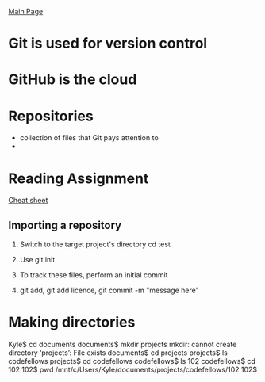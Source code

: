 [Main Page](https://averion305.github.io/reading-notes/)

# Git is used for version control

# GitHub is the cloud

# Repositories

- collection of files that Git pays attention to
-
# Reading Assignment
[Cheat sheet](https://blog.udemy.com/git-tutorial-a-comprehensive-guide/)
## Importing a repository

1. Switch to the target project's directory cd test

1. Use git init

1. To track these files, perform an initial commit 

1. git add, git add licence, git commit -m "message here"

# Making directories

Kyle$ cd documents
documents$ mkdir projects
mkdir: cannot create directory ‘projects’: File exists
documents$ cd projects
projects$ ls
codefellows
projects$ cd codefellows
codefellows$ ls
102
codefellows$ cd 102
102$ pwd
/mnt/c/Users/Kyle/documents/projects/codefellows/102
102$
